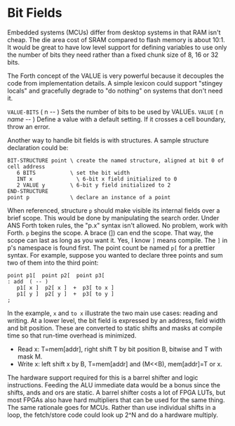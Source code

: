 # Bit Fields

Embedded systems (MCUs) differ from desktop systems in that RAM isn't cheap. The die area cost of SRAM compared to flash memory is about 10:1. It would be great to have low level support for defining variables to use only the number of bits they need rather than a fixed chunk size of 8, 16 or 32 bits.

The Forth concept of the VALUE is very powerful because it decouples the code from implementation details. A simple lexicon could support "stingey locals" and gracefully degrade to "do nothing" on systems that don't need it.

`VALUE-BITS` ( n -- ) Sets the number of bits to be used by VALUEs.
`VALUE` ( n *name* -- ) Define a value with a default setting. If it crosses a cell boundary, throw an error.

Another way to handle bit fields is with structures. A sample structure declaration could be:
```
BIT-STRUCTURE point \ create the named structure, aligned at bit 0 of cell address
   6 BITS           \ set the bit width
   INT x	          \ 6-bit x field initialized to 0 
   2 VALUE y        \ 6-bit y field initialized to 2 
END-STRUCTURE
point p             \ declare an instance of a point
```

When referenced, structure `p` should make visible its internal fields over a brief scope. This would be done by manipulating the search order. Under ANS Forth token rules, the "p.x" syntax isn't allowed. No problem, work with Forth. `p` begins the scope. A brace (]) can end the scope. That way, the scope can last as long as you want it. Yes, I know `]` means compile. The `]` in p's namespace is found first. The point count be named `p[` for a prettier syntax. For example, suppose you wanted to declare three points and sum two of them into the third point:

```
point p1[  point p2[  point p3[  
: add  ( -- )
   p1[ x ]  p2[ x ]  +  p3[ to x ] 
   p1[ y ]  p2[ y ]  +  p3[ to y ] 
;
```
In the example, `x` and `to x` illustrate the two main use cases: reading and writing. At a lower level, the bit field is expressed by an address, field width and bit position. These are converted to static shifts and masks at compile time so that run-time overhead is minimized.

- Read x: T=mem[addr], right shift T by bit position B, bitwise and T with mask M.
- Write x: left shift x by B, T=mem[addr] and (M<<B), mem[addr]=T or x.

The hardware support required for this is a barrel shifter and logic instructions. Feeding the ALU immediate data would be a bonus since the shifts, ands and ors are static. A barrel shifter costs a lot of FPGA LUTs, but most FPGAs also have hard multipliers that can be used for the same thing. The same rationale goes for MCUs. Rather than use individual shifts in a loop, the fetch/store code could look up 2^N and do a hardware multiply.

